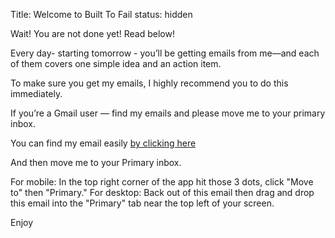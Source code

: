 Title: Welcome to Built To Fail
status: hidden

Wait! You are not done yet! Read below! 


Every day- starting tomorrow - you’ll be getting emails from me—and each of them covers one simple idea and an action item.

To make sure you get my emails, I highly recommend you to do this immediately.

If you’re a Gmail user — find my emails and please move me to your primary inbox.

You can find my email easily [by clicking here](https://mail.google.com/mail/u/0/#search/me%40jon.io) 

And then move me to your Primary inbox.

For mobile: In the top right corner of the app hit those 3 dots, click "Move to" then "Primary."
For desktop: Back out of this email then drag and drop this email into the "Primary" tab near the top left of your screen.


Enjoy
  